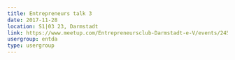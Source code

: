 ```yaml
---
title: Entrepreneurs talk 3
date: 2017-11-28
location: S1|03 23, Darmstadt
link: https://www.meetup.com/Entrepreneursclub-Darmstadt-e-V/events/245182057/
usergroup: entda
type: usergroup
---
```

